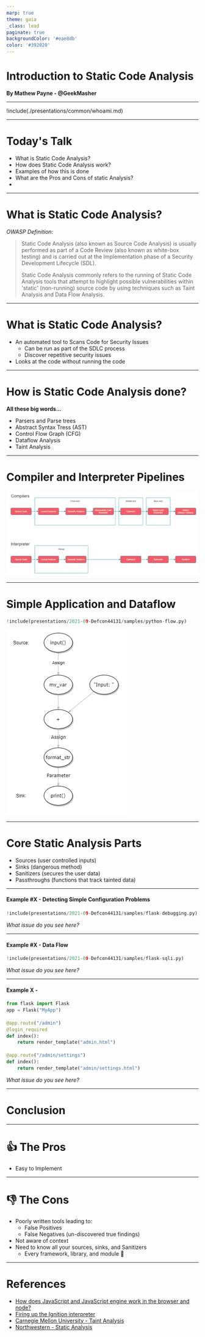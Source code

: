 ```yaml
---
marp: true
theme: gaia
_class: lead
paginate: true
backgroundColor: '#eae8db'
color: '#392020'
---
```


# Introduction to Static Code Analysis

**By Mathew Payne - @GeekMasher**

---

!include(./presentations/common/whoami.md)

---
# Today's Talk

- What is Static Code Analysis?
- How does Static Code Analysis work?
- Examples of how this is done
- What are the Pros and Cons of static Analysis?
- 

---
# What is Static Code Analysis?

*OWASP Definition:*

> Static Code Analysis (also known as Source Code Analysis) is usually performed as part of a Code Review (also known as white-box testing) and is carried out at the Implementation phase of a Security Development Lifecycle (SDL).
>
> Static Code Analysis commonly refers to the running of Static Code Analysis tools that attempt to highlight possible vulnerabilities within 'static' (non-running) source code by using techniques such as Taint Analysis and Data Flow Analysis.

---
# What is Static Code Analysis?

- An automated tool to Scans Code for Security Issues
  - Can be run as part of the SDLC process
  - Discover repetitive security issues
- Looks at the code without running the code


---
# How is Static Code Analysis done?

**All these big words...**

- Parsers and Parse trees
- Abstract Syntax Tress (AST)
- Control	Flow Graph (CFG)
- Dataflow Analysis
- Taint Analysis


---
<!-- _class: lead -->
<!-- footer: '*Overly simplified and different languages might look different' -->
# Compiler and Interpreter Pipelines

![fix](assets/compiler-interpreter.png)



---
# Simple Application and Dataflow

<!-- _class: lead -->

```python
!include(presentations/2021-09-Defcon44131/samples/python-flow.py)
```

![bg fit right:33%](assets/dataflow.png)


---
# Core Static Analysis Parts

- Sources (user controlled inputs)
- Sinks (dangerous method)
- Sanitizers (secures the user data)
- Passthroughs (functions that track tainted data)


---
#### Example #X - Detecting Simple Configuration Problems

```python
!include(presentations/2021-09-Defcon44131/samples/flask-debugging.py)
```

*What issue do you see here?*

<!-- 
Simple debugging is enabled
-->

---
#### Example #X - Data Flow

```python
!include(presentations/2021-09-Defcon44131/samples/flask-sqli.py)
```

*What issue do you see here?*

---
#### Example X - 

```python
from flask import Flask
app = Flask("MyApp")

@app.route("/admin")
@login_required
def index():
    return render_template("admin.html")

@app.route("/admin/settings")
def index():
    return render_template("admin/settings.html")
```

*What issue do you see here?*

<!--
What should be 
-->

---
# Conclusion


---
# :thumbsup: The Pros

- Easy to Implement

---
# :thumbsdown: The Cons

- Poorly written tools leading to:
  - False Positives
  - False Negatives (un-discovered true findings)
- Not aware of context
- Need to know all your sources, sinks, and Sanitizers
  - Every framework, library, and module :eyes:


---
# References

- [How does JavaScript and JavaScript engine work in the browser and node?](https://medium.com/jspoint/how-javascript-works-in-browser-and-node-ab7d0d09ac2f)
- [Firing up the Ignition interpreter](https://v8.dev/blog/ignition-interpreter)
- [Carnegie Mellon University - Taint Analysis](https://www.cs.cmu.edu/~ckaestne/15313/2018/20181023-taint-analysis.pdf)
- [Northwestern - Static Analysis](https://users.cs.northwestern.edu/~ychen/classes/cs450-f16/lectures/10.10_Static%20Analysis.pdf)
